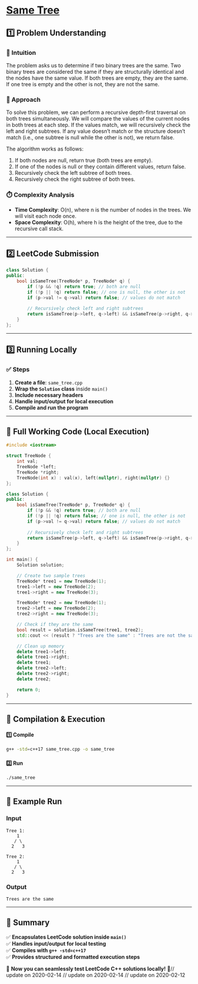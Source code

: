 # **[Same Tree](https://leetcode.com/problems/same-tree/description/)**  

## **1️⃣ Problem Understanding**  
### **📌 Intuition**  
The problem asks us to determine if two binary trees are the same. Two binary trees are considered the same if they are structurally identical and the nodes have the same value. If both trees are empty, they are the same. If one tree is empty and the other is not, they are not the same. 

### **🚀 Approach**  
To solve this problem, we can perform a recursive depth-first traversal on both trees simultaneously. We will compare the values of the current nodes in both trees at each step. If the values match, we will recursively check the left and right subtrees. If any value doesn’t match or the structure doesn’t match (i.e., one subtree is null while the other is not), we return false.

The algorithm works as follows:
1. If both nodes are null, return true (both trees are empty).
2. If one of the nodes is null or they contain different values, return false.
3. Recursively check the left subtree of both trees.
4. Recursively check the right subtree of both trees.

### **⏱️ Complexity Analysis**  
- **Time Complexity**: O(n), where n is the number of nodes in the trees. We will visit each node once.
- **Space Complexity**: O(h), where h is the height of the tree, due to the recursive call stack.

---  

## **2️⃣ LeetCode Submission**  
```cpp
class Solution {
public:
    bool isSameTree(TreeNode* p, TreeNode* q) {
        if (!p && !q) return true; // both are null
        if (!p || !q) return false; // one is null, the other is not
        if (p->val != q->val) return false; // values do not match
        
        // Recursively check left and right subtrees
        return isSameTree(p->left, q->left) && isSameTree(p->right, q->right);
    }
};
```  

---  

## **3️⃣ Running Locally**  
### **✅ Steps**  
1. **Create a file**: `same_tree.cpp`  
2. **Wrap the `Solution` class** inside `main()`  
3. **Include necessary headers**  
4. **Handle input/output for local execution**  
5. **Compile and run the program**  

---  

## **📝 Full Working Code (Local Execution)**  
```cpp
#include <iostream>

struct TreeNode {
    int val;
    TreeNode *left;
    TreeNode *right;
    TreeNode(int x) : val(x), left(nullptr), right(nullptr) {}
};

class Solution {
public:
    bool isSameTree(TreeNode* p, TreeNode* q) {
        if (!p && !q) return true; // both are null
        if (!p || !q) return false; // one is null, the other is not
        if (p->val != q->val) return false; // values do not match
        
        // Recursively check left and right subtrees
        return isSameTree(p->left, q->left) && isSameTree(p->right, q->right);
    }
};

int main() {
    Solution solution;

    // Create two sample trees
    TreeNode* tree1 = new TreeNode(1);
    tree1->left = new TreeNode(2);
    tree1->right = new TreeNode(3);

    TreeNode* tree2 = new TreeNode(1);
    tree2->left = new TreeNode(2);
    tree2->right = new TreeNode(3);

    // Check if they are the same
    bool result = solution.isSameTree(tree1, tree2);
    std::cout << (result ? "Trees are the same" : "Trees are not the same") << std::endl;

    // Clean up memory
    delete tree1->left;
    delete tree1->right;
    delete tree1;
    delete tree2->left;
    delete tree2->right;
    delete tree2;

    return 0;
}
```  

---  

## **🔧 Compilation & Execution**  
#### **1️⃣ Compile**  
```bash
g++ -std=c++17 same_tree.cpp -o same_tree
```  

#### **2️⃣ Run**  
```bash
./same_tree
```  

---  

## **🎯 Example Run**  
### **Input**  
```
Tree 1: 
    1
   / \
  2   3

Tree 2: 
    1
   / \
  2   3
```  
### **Output**  
```
Trees are the same
```  

---  

## **📌 Summary**  
✅ **Encapsulates LeetCode solution inside `main()`**  
✅ **Handles input/output for local testing**  
✅ **Compiles with `g++ -std=c++17`**  
✅ **Provides structured and formatted execution steps**  

🚀 **Now you can seamlessly test LeetCode C++ solutions locally!** 🚀// update on 2020-02-14
// update on 2020-02-14
// update on 2020-02-12

